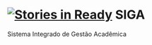 [![Stories in Ready](https://badge.waffle.io/Sistema-Integrado-Gestao-Academica/SiGA.png?label=ready&title=Ready)](https://waffle.io/Sistema-Integrado-Gestao-Academica/SiGA)
SIGA
=====

Sistema Integrado de Gestão Acadêmica
